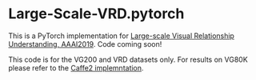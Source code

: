 # Large-Scale-VRD.pytorch

This is a PyTorch implementation for [Large-scale Visual Relationship Understanding, AAAI2019](https://arxiv.org/abs/1804.10660). Code coming soon!

This code is for the VG200 and VRD datasets only. For results on VG80K please refer to the [Caffe2 implemntation](https://github.com/facebookresearch/Large-Scale-VRD).
